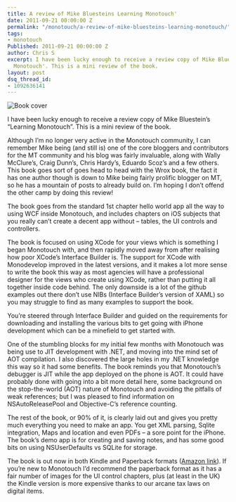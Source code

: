 ```yaml
---
title: A review of Mike Bluesteins Learning Monotouch'
date: 2011-09-21 00:00:00 Z
permalink: "/monotouch/a-review-of-mike-bluesteins-learning-monotouch/"
tags:
- monotouch
Published: 2011-09-21 00:00:00 Z
author: Chris S
excerpt: I have been lucky enough to receive a review copy of Mike Bluestein’s 'Learning
  Monotouch'. This is a mini review of the book.
layout: post
dsq_thread_id:
- 1092636141
---
```


![Book cover][1]

I have been lucky enough to receive a review copy of Mike Bluestein’s “Learning Monotouch”. This is a mini review of the book.

Although I’m no longer very active in the Monotouch community, I can remember Mike being (and still is) one of the core bloggers and contributors for the MT community and his blog was fairly invaluable, along with Wally McClure’s, Craig Dunn’s, Chris Hardy’s, Eduardo Scoz’s and a few others. This book goes sort of goes head to head with the Wrox book, the fact it has one author though is down to Mike being fairly prolific blogger on MT, so he has a mountain of posts to already build on. I’m hoping I don’t offend the other camp by doing this review!

<!--more-->

The book goes from the standard 1st chapter hello world app all the way to using WCF inside Monotouch, and includes chapters on iOS subjects that you really can’t create a decent app without – tables, the UI controls and controllers.

The book is focused on using XCode for your views which is something I began Monotouch with, and then rapidly moved away from after realising how poor XCode’s Interface Builder is. The support for XCode with Monodevelop improved in the latest versions, and it makes a lot more sense to write the book this way as most agencies will have a professional designer for the views who create using XCode, rather than putting it all together inside code behind. The only downside is a lot of the github examples out there don’t use NIBs (Interface Builder’s version of XAML) so you may struggle to find as many examples to support the book.

You’re steered through Interface Builder and guided on the requirements for downloading and installing the various bits to get going with iPhone development which can be a minefield to get started with.

One of the stumbling blocks for my initial few months with Monotouch was being use to JIT development with .NET, and moving into the mind set of AOT compilation. I also discovered the large holes in my .NET knowledge this way so it had some benefits. The book reminds you that Monotouch’s debugger is JIT while the app deployed on the phone is AOT. It could have probably done with going into a bit more detail here, some background on the stop-the-world (AOT) nature of Monotouch and avoiding the pitfalls of weak references; but I was pleased to find information on NSAutoReleasePool and Objective-C’s reference counting.

The rest of the book, or 90% of it, is clearly laid out and gives you pretty much everything you need to make an app. You get XML parsing, Sqlite integration, Maps and location and even PDFs – a sore point for the iPhone. The book’s demo app is for creating and saving notes, and has some good bits on using NSUserDefaults vs SQLite for storage.

The book is out now in both Kindle and Paperback formats ([Amazon link][2]). If you’re new to Monotouch I’d recommend the paperback format as it has a fair number of images for the UI control chapters, plus (at least in the UK) the Kindle version is more expensive thanks to our arcane tax laws on digital items.

 [1]: /assets/2011/09/learningmonotouch.png
 [2]: http://www.amazon.com/gp/product/0321719921/ref=as_li_tf_tl?ie=UTF8&tag=sloppycode-20&linkCode=as2&camp=217145&creative=399373&creativeASIN=0321719921